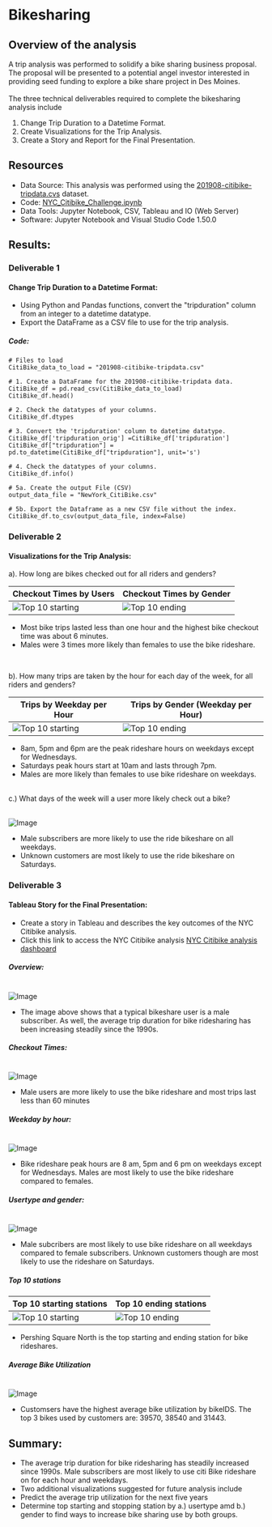 # Bikesharing

## Overview of the analysis
A trip analysis was performed to solidify a bike sharing business proposal. The proposal will be presented to a potential angel investor interested in providing seed funding to explore a bike share project in Des Moines.   
<br />
The three technical deliverables required to complete the bikesharing analysis include <br />

1. Change Trip Duration to a Datetime Format.
2. Create Visualizations for the Trip Analysis.
3. Create a Story and Report for the Final Presentation.

## Resources
- Data Source: This analysis was performed using the  [201908-citibike-tripdata.cvs](https://s3.amazonaws.com/tripdata/index.html) dataset.
-  Code: [NYC_Citibike_Challenge.ipynb](https://github.com/aobasuyi/Bikesharing/blob/main/NYC_Citibike_Challenge.ipynb) 
- Data Tools: Jupyter Notebook, CSV, Tableau and IO (Web Server)
- Software: Jupyter Notebook and Visual Studio Code 1.50.0

## Results:
### Deliverable 1
#### Change Trip Duration to a Datetime Format: <br />
- Using Python and Pandas functions, convert the "tripduration" column from an integer to a datetime datatype. 
- Export the DataFrame as a CSV file to use for the trip analysis.
##### Code:
```
# Files to load
CitiBike_data_to_load = "201908-citibike-tripdata.csv"

# 1. Create a DataFrame for the 201908-citibike-tripdata data. 
CitiBike_df = pd.read_csv(CitiBike_data_to_load)
CitiBike_df.head()

# 2. Check the datatypes of your columns. 
CitiBike_df.dtypes

# 3. Convert the 'tripduration' column to datetime datatype.
CitiBike_df['tripduration_orig'] =CitiBike_df['tripduration']
CitiBike_df["tripduration"] = pd.to_datetime(CitiBike_df["tripduration"], unit='s')  

# 4. Check the datatypes of your columns. 
CitiBike_df.info()

# 5a. Create the output File (CSV)
output_data_file = "NewYork_CitiBike.csv"

# 5b. Export the Dataframe as a new CSV file without the index.
CitiBike_df.to_csv(output_data_file, index=False)

```

### Deliverable 2
#### Visualizations for the Trip Analysis: <br />

a).  How long are bikes checked out for all riders and genders?

| Checkout Times by Users  | Checkout Times by Gender |
| ------------- | ------------- |
| ![Top 10 starting](Resources/Visualization/Checkout_times_users.png)  | ![Top 10 ending](Resources/Visualization/Checkout_times_gender.png) |


- Most bike trips lasted less than one hour and the highest bike checkout time was about 6 minutes. 
- Males were 3 times more likely than females to use the bike rideshare.

<br /> 

b).  How many trips are taken by the hour for each day of the week, for all riders and genders?

| Trips by Weekday per Hour  | Trips by Gender (Weekday per Hour) |
| ------------- | ------------- |
| ![Top 10 starting](Resources/Visualization/Trips_weekday_hr.png)  | ![Top 10 ending](Resources/Visualization/Trips_weekday_gender.png)  |

- 8am, 5pm and 6pm are the peak rideshare hours on weekdays except for Wednesdays. 
- Saturdays peak hours start at 10am and lasts through 7pm.
- Males are more likely than females to use bike rideshare on weekdays.

<br />
c.) What days of the week will a user more likely check out a bike?

<br /> ![Image](Resources/Visualization/Trips_usertype_gender.png) <br />

- Male subscribers are more likely to use the ride bikeshare on all weekdays.
- Unknown customers are most likely to use the ride bikeshare on Saturdays.

### Deliverable 3
#### Tableau Story for the Final Presentation: <br />

- Create a story in Tableau and describes the key outcomes of the NYC Citibike analysis.
- Click this link to access the NYC Citibike analysis [NYC Citibike analysis dashboard](https://public.tableau.com/app/profile/pat1796/viz/DesMoinesCitiBikeProposal_16274868652750/CitiBikeProposal?publish=yes) 

##### Overview: 
<br /> ![Image](Resources/Dashboard_story/DesMoines_overview.png) <br />

- The image above shows that a typical bikeshare user is a male subscriber. As well, the average trip duration for bike ridesharing has been increasing steadily since the 1990s. 

##### Checkout Times:

<br /> ![Image](Resources/Dashboard_story/DesMoines_trip-duration_riders.png) <br />

- Male users are more likely to use the bike rideshare and most trips last less than 60 minutes

##### Weekday by hour:

<br /> ![Image](Resources/Dashboard_story/DesMoines_trips_weekday_hour.png) <br />

- Bike rideshare peak hours are 8 am, 5pm and 6 pm on weekdays except for Wednesdays. Males are most likely to use the bike rideshare compared to females.

 ##### Usertype and gender:
<br /> ![Image](Resources/Dashboard_story/DesMoines_trips_usertype.png) <br />

- Male subcribers are most likely to use bike rideshare on all weekdays compared to female subscribers. Unknown customers though are most likely to use the rideshare on Saturdays.

##### Top 10 stations

| Top 10 starting stations  | Top 10 ending stations |
| ------------- | ------------- |
| ![Top 10 starting](Resources/Dashboard_story/DesMoines_top_starting_stations.png)  | ![Top 10 ending](Resources/Dashboard_story/DesMoines_top_ending_stations.png) |


- Pershing Square North is the top starting and ending station for bike rideshares. 

##### Average Bike Utilization

<br /> ![Image](Resources/Dashboard_story/DesMoines_bike_utilization.png) <br />

- Customsers have the highest average bike utilization by bikeIDS. The top 3 bikes used by customers are: 39570, 38540 and 31443.

## Summary:
- The average trip duration for bike ridesharing has steadily increased since 1990s.
Male subscribers are most likely to use citi Bike rideshare on for each hour and weekdays.
- Two additional visualizations suggested for future analysis include
 - Predict the average trip utilization for the next five years
 - Determine top starting and stopping station by a.) usertype amd b.) gender to find ways to increase bike sharing use by both groups.


